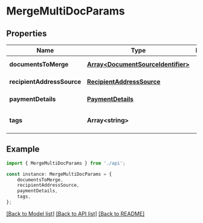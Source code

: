 # MergeMultiDocParams


## Properties

Name | Type | Description | Notes
------------ | ------------- | ------------- | -------------
**documentsToMerge** | [**Array&lt;DocumentSourceIdentifier&gt;**](DocumentSourceIdentifier.md) |  | [default to undefined]
**recipientAddressSource** | [**RecipientAddressSource**](RecipientAddressSource.md) |  | [default to undefined]
**paymentDetails** | [**PaymentDetails**](PaymentDetails.md) |  | [default to undefined]
**tags** | **Array&lt;string&gt;** |  | [optional] [default to undefined]

## Example

```typescript
import { MergeMultiDocParams } from './api';

const instance: MergeMultiDocParams = {
    documentsToMerge,
    recipientAddressSource,
    paymentDetails,
    tags,
};
```

[[Back to Model list]](../README.md#documentation-for-models) [[Back to API list]](../README.md#documentation-for-api-endpoints) [[Back to README]](../README.md)
